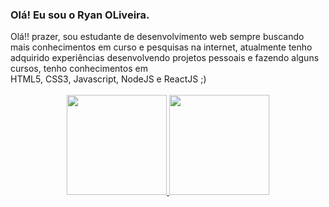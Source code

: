 ### Olá! Eu sou o Ryan OLiveira.


<div align="left" padding-left="50%">
         Olá!! prazer, sou estudante de desenvolvimento web sempre buscando mais conhecimentos em curso e pesquisas na internet, atualmente tenho adquirido experiências desenvolvendo projetos pessoais e fazendo alguns cursos, tenho conhecimentos em <br>
  HTML5, CSS3, Javascript, NodeJS e ReactJS ;)
 </div>
 <br>
<div align="center">
  <a href="https://github.com/ryanoliveiragit">
  <img height="160em" src="https://github-readme-stats.vercel.app/api?username=ryanoliveiragit&show_icons=true&theme=cobalt&include_all_commits=true&count_private=true"/>
  <img height="160em" src="https://github-readme-stats.vercel.app/api/top-langs/?username=ryanoliveiragit&layout=compact&langs_count=7&theme=cobalt"/>
</div>
